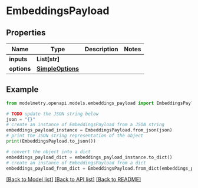 # EmbeddingsPayload


## Properties

Name | Type | Description | Notes
------------ | ------------- | ------------- | -------------
**inputs** | **List[str]** |  | 
**options** | [**SimpleOptions**](SimpleOptions.md) |  | 

## Example

```python
from modelmetry.openapi.models.embeddings_payload import EmbeddingsPayload

# TODO update the JSON string below
json = "{}"
# create an instance of EmbeddingsPayload from a JSON string
embeddings_payload_instance = EmbeddingsPayload.from_json(json)
# print the JSON string representation of the object
print(EmbeddingsPayload.to_json())

# convert the object into a dict
embeddings_payload_dict = embeddings_payload_instance.to_dict()
# create an instance of EmbeddingsPayload from a dict
embeddings_payload_from_dict = EmbeddingsPayload.from_dict(embeddings_payload_dict)
```
[[Back to Model list]](../README.md#documentation-for-models) [[Back to API list]](../README.md#documentation-for-api-endpoints) [[Back to README]](../README.md)


